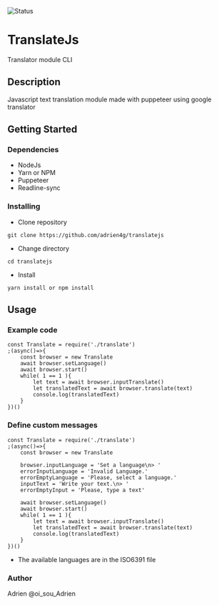 ![Status](https://img.shields.io/badge/status-development-orange) 
# TranslateJs

Translator module CLI

## Description

Javascript text translation module made with puppeteer using google translator

## Getting Started

### Dependencies

* NodeJs
* Yarn or NPM
* Puppeteer
* Readline-sync

### Installing

* Clone repository
```
git clone https://github.com/adrien4g/translatejs
```
* Change directory
```
cd translatejs
```
* Install
```
yarn install or npm install
```

## Usage
### Example code

```
const Translate = require('./translate')
;(async()=>{
    const browser = new Translate
    await browser.setLanguage()
    await browser.start()
    while( 1 == 1 ){
        let text = await browser.inputTranslate()
        let translatedText = await browser.translate(text)
        console.log(translatedText)
    }   
})()
```
### Define custom messages
```
const Translate = require('./translate')
;(async()=>{
    const browser = new Translate
    
    browser.inputLanguage = 'Set a language\n> '
    errorInputLanguage = 'Invalid Language.'
    errorEmptyLanguage = 'Please, select a language.'
    inputText = 'Write your text.\n> '
    errorEmptyInput = 'Please, type a text'
    
    await browser.setLanguage()
    await browser.start()
    while( 1 == 1 ){
        let text = await browser.inputTranslate()
        let translatedText = await browser.translate(text)
        console.log(translatedText)
    }   
})()
```
* The available languages are in the ISO6391 file
### Author
Adrien
@oi_sou_Adrien





